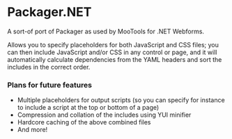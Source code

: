 Packager.NET
============

A sort-of port of Packager as used by MooTools for .NET Webforms.

Allows you to specify placeholders for both JavaScript and CSS files; you can then include JavaScript and/or CSS in any control or page, and it will automatically calculate dependencies from the YAML headers and sort the includes in the correct order.


### Plans for future features
	
 * Multiple placeholders for output scripts (so you can specify for instance to include a script at the top or bottom of a page)
 * Compression and collation of the includes using YUI minifier
 * Hardcore caching of the above combined files
 * And more!
